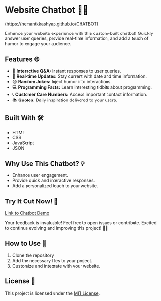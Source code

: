 # Website Chatbot 🤖💬

(https://hemantkkashyap.github.io/CHATBOT)

Enhance your website experience with this custom-built chatbot! Quickly answer user queries, provide real-time information, and add a touch of humor to engage your audience.

## Features 🌐

- 💬 **Interactive Q&A:** Instant responses to user queries.
- 📅 **Real-time Updates:** Stay current with date and time information.
- 😄 **Random Jokes:** Inject humor into interactions.
- 💻 **Programming Facts:** Learn interesting tidbits about programming.
- 📞 **Customer Care Numbers:** Access important contact information.
- 📚 **Quotes:** Daily inspiration delivered to your users.

## Built With 🛠️

- HTML
- CSS
- JavaScript
- JSON

## Why Use This Chatbot? 💡

- Enhance user engagement.
- Provide quick and interactive responses.
- Add a personalized touch to your website.

## Try It Out Now! 🔗

[Link to Chatbot Demo](your-demo-link)

Your feedback is invaluable! Feel free to open issues or contribute. Excited to continue evolving and improving this project! 🚀🌐

## How to Use 🚀

1. Clone the repository.
2. Add the necessary files to your project.
3. Customize and integrate with your website.

## License 📝

This project is licensed under the [MIT License](LICENSE).
